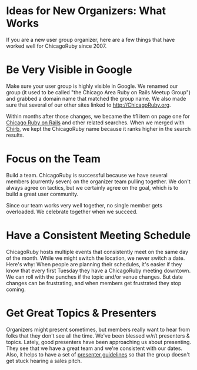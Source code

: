 Ideas for New Organizers: What Works
==
If you are a new user group organizer, here are a few things that have worked well for ChicagoRuby since 2007.

Be Very Visible in Google
==

Make sure your user group is highly visible in Google. We renamed our group (it used to be called "the Chicago Area Ruby on Rails Meetup Group") and grabbed a domain name that matched the group name. We also made sure that several of our other sites linked to http://ChicagoRuby.org.

Within months after those changes, we became the #1 item on page one for [Chicago Ruby on Rails](http://www.google.com/#hl=en&source=hp&q=chicago+ruby+on+rails&aq=f&aqi=g1&aql=&oq=&gs_rfai=CJy43yI87TMjiMY-GNKHCgNoMAAAAqgQFT9AqJSU&fp=36ec6be010d257f) and other related searches. When we merged with [Chirb](http://chirb.org), we kept the ChicagoRuby name because it ranks higher in the search results.

Focus on the Team
==

Build a team. ChicagoRuby is successful because we have several members (currently seven) on the organizer team pulling together. We don't always agree on tactics, but we certainly agree on the goal, which is to build a great user community.

Since our team works very well together, no single member gets overloaded. We celebrate together when we succeed.


Have a Consistent Meeting Schedule
==

ChicagoRuby hosts multiple events that consistently meet on the same day of the month. While we might switch the location, we never switch a date. Here's why: When people are planning their schedules, it's easier if they know that every first Tuesday they have a ChicagoRuby meeting downtown. We can roll with the punches if the topic and/or venue changes. But date changes can be frustrating, and when members get frustrated they stop coming.


Get Great Topics & Presenters
==

Organizers might present sometimes, but members really want to hear from folks that they don't see all the time. We've been blessed w/r/t presenters & topics. Lately, good presenters have been approaching us about presenting. They see that we have a great team and we're consistent with our dates. Also, it helps to have a set of [presenter guidelines](http://chicagoruby.org/about-us/special-notes-for-presenters/) so that the group doesn't get stuck hearing a sales pitch.